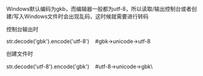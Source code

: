 <div>

Windows默认编码为gkb，而编辑器一般都为utf-8，所以读取/输出控制台或者创建/写入Windows文件时会出现乱码，这时候就需要进行转码

</div>

控制台输出时 
<div>

str.decode('gbk').encode('utf-8')    \#gbk-&gt;unicode-&gt;utf-8
<div>

创建文件时 

</div>

<div>

str.decode('utf-8').encode('gbk')<span style="line-height: 1.6;">   
\#utf-8-&gt;unicode-&gt;gbk</span>\

</div>

</div>
